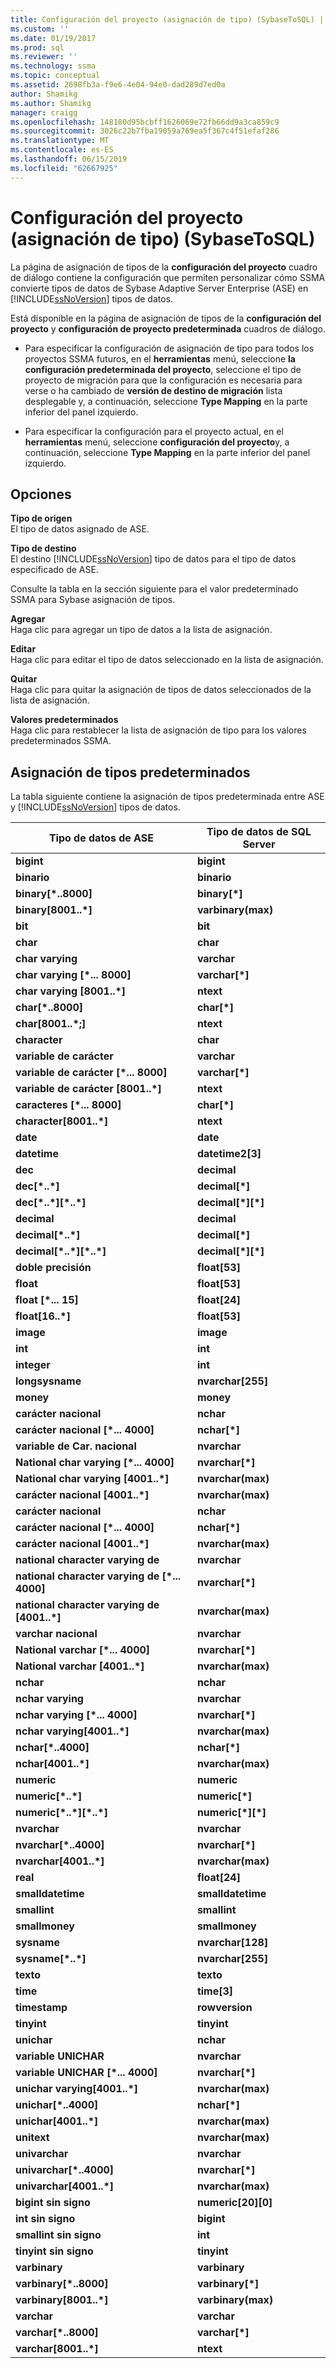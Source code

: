 ```yaml
---
title: Configuración del proyecto (asignación de tipo) (SybaseToSQL) | Microsoft Docs
ms.custom: ''
ms.date: 01/19/2017
ms.prod: sql
ms.reviewer: ''
ms.technology: ssma
ms.topic: conceptual
ms.assetid: 2698fb3a-f9e6-4e04-94e0-dad289d7ed0a
author: Shamikg
ms.author: Shamikg
manager: craigg
ms.openlocfilehash: 148180d95bcbff1626069e72fb66dd9a3ca859c9
ms.sourcegitcommit: 3026c22b7fba19059a769ea5f367c4f51efaf286
ms.translationtype: MT
ms.contentlocale: es-ES
ms.lasthandoff: 06/15/2019
ms.locfileid: "62667925"
---
```

# <a name="project-settings-type-mapping-sybasetosql"></a>Configuración del proyecto (asignación de tipo) (SybaseToSQL)
La página de asignación de tipos de la **configuración del proyecto** cuadro de diálogo contiene la configuración que permiten personalizar cómo SSMA convierte tipos de datos de Sybase Adaptive Server Enterprise (ASE) en [!INCLUDE[ssNoVersion](../../includes/ssnoversion-md.md)] tipos de datos.  
  
Está disponible en la página de asignación de tipos de la **configuración del proyecto** y **configuración de proyecto predeterminada** cuadros de diálogo.  
  
-   Para especificar la configuración de asignación de tipo para todos los proyectos SSMA futuros, en el **herramientas** menú, seleccione **la configuración predeterminada del proyecto**, seleccione el tipo de proyecto de migración para que la configuración es necesaria para verse o ha cambiado de **versión de destino de migración** lista desplegable y, a continuación, seleccione **Type Mapping** en la parte inferior del panel izquierdo.  
  
-   Para especificar la configuración para el proyecto actual, en el **herramientas** menú, seleccione **configuración del proyecto**y, a continuación, seleccione **Type Mapping** en la parte inferior del panel izquierdo.  
  
## <a name="options"></a>Opciones  
**Tipo de origen**  
El tipo de datos asignado de ASE.  
  
**Tipo de destino**  
El destino [!INCLUDE[ssNoVersion](../../includes/ssnoversion-md.md)] tipo de datos para el tipo de datos especificado de ASE.  
  
Consulte la tabla en la sección siguiente para el valor predeterminado SSMA para Sybase asignación de tipos.  
  
**Agregar**  
Haga clic para agregar un tipo de datos a la lista de asignación.  
  
**Editar**  
Haga clic para editar el tipo de datos seleccionado en la lista de asignación.  
  
**Quitar**  
Haga clic para quitar la asignación de tipos de datos seleccionados de la lista de asignación.  
  
**Valores predeterminados**  
Haga clic para restablecer la lista de asignación de tipo para los valores predeterminados SSMA.  
  
## <a name="default-type-mapping"></a>Asignación de tipos predeterminados  
La tabla siguiente contiene la asignación de tipos predeterminada entre ASE y [!INCLUDE[ssNoVersion](../../includes/ssnoversion-md.md)] tipos de datos.  
  
|Tipo de datos de ASE|Tipo de datos de SQL Server|  
|-----------------|------------------------|  
|**bigint**|**bigint**|  
|**binario**|**binario**|  
|**binary[\*..8000]**|**binary[\*]**|  
|**binary[8001..\*]**|**varbinary(max)**|  
|**bit**|**bit**|  
|**char**|**char**|  
|**char varying**|**varchar**|  
|**char varying [\*... 8000]**|**varchar[\*]**|  
|**char varying [8001..\*]**|**ntext**|  
|**char[\*..8000]**|**char[\*]**|  
|**char[8001..\*;]**|**ntext**|  
|**character**|**char**|  
|**variable de carácter**|**varchar**|  
|**variable de carácter [\*... 8000]**|**varchar[\*]**|  
|**variable de carácter [8001..\*]**|**ntext**|  
|**caracteres [\*... 8000]**|**char[\*]**|  
|**character[8001..\*]**|**ntext**|  
|**date**|**date**|  
|**datetime**|**datetime2[3]**|  
|**dec**|**decimal**|  
|**dec[\*..\*]**|**decimal[\*]**|  
|**dec[\*..\*][\*..\*]**|**decimal[\*][\*]**|  
|**decimal**|**decimal**|  
|**decimal[\*..\*]**|**decimal[\*]**|  
|**decimal[\*..\*][\*..\*]**|**decimal[\*][\*]**|  
|**doble precisión**|**float[53]**|  
|**float**|**float[53]**|  
|**float [\*... 15]**|**float[24]**|  
|**float[16..\*]**|**float[53]**|  
|**image**|**image**|  
|**int**|**int**|  
|**integer**|**int**|  
|**longsysname**|**nvarchar[255]**|  
|**money**|**money**|  
|**carácter nacional**|**nchar**|  
|**carácter nacional [\*... 4000]**|**nchar[\*]**|  
|**variable de Car. nacional**|**nvarchar**|  
|**National char varying [\*... 4000]**|**nvarchar[\*]**|  
|**National char varying [4001..\*]**|**nvarchar(max)**|  
|**carácter nacional [4001..\*]**|**nvarchar(max)**|  
|**carácter nacional**|**nchar**|  
|**carácter nacional [\*... 4000]**|**nchar[\*]**|  
|**carácter nacional [4001..\*]**|**nvarchar(max)**|  
|**national character varying de**|**nvarchar**|  
|**national character varying de [\*... 4000]**|**nvarchar[\*]**|  
|**national character varying de [4001..\*]**|**nvarchar(max)**|  
|**varchar nacional**|**nvarchar**|  
|**National varchar [\*... 4000]**|**nvarchar[\*]**|  
|**National varchar [4001..\*]**|**nvarchar(max)**|  
|**nchar**|**nchar**|  
|**nchar varying**|**nvarchar**|  
|**nchar varying [\*... 4000]**|**nvarchar[\*]**|  
|**nchar varying[4001..\*]**|**nvarchar(max)**|  
|**nchar[\*..4000]**|**nchar[\*]**|  
|**nchar[4001..\*]**|**nvarchar(max)**|  
|**numeric**|**numeric**|  
|**numeric[\*..\*]**|**numeric[\*]**|  
|**numeric[\*..\*][\*..\*]**|**numeric[\*][\*]**|  
|**nvarchar**|**nvarchar**|  
|**nvarchar[\*..4000]**|**nvarchar[\*]**|  
|**nvarchar[4001..\*]**|**nvarchar(max)**|  
|**real**|**float[24]**|  
|**smalldatetime**|**smalldatetime**|  
|**smallint**|**smallint**|  
|**smallmoney**|**smallmoney**|  
|**sysname**|**nvarchar[128]**|  
|**sysname[\*..\*]**|**nvarchar[255]**|  
|**texto**|**texto**|  
|**time**|**time[3]**|  
|**timestamp**|**rowversion**|  
|**tinyint**|**tinyint**|  
|**unichar**|**nchar**|  
|**variable UNICHAR**|**nvarchar**|  
|**variable UNICHAR [\*... 4000]**|**nvarchar[\*]**|  
|**unichar varying[4001..\*]**|**nvarchar(max)**|  
|**unichar[\*..4000]**|**nchar[\*]**|  
|**unichar[4001..\*]**|**nvarchar(max)**|  
|**unitext**|**nvarchar(max)**|  
|**univarchar**|**nvarchar**|  
|**univarchar[\*..4000]**|**nvarchar[\*]**|  
|**univarchar[4001..\*]**|**nvarchar(max)**|  
|**bigint sin signo**|**numeric[20][0]**|  
|**int sin signo**|**bigint**|  
|**smallint sin signo**|**int**|  
|**tinyint sin signo**|**tinyint**|  
|**varbinary**|**varbinary**|  
|**varbinary[\*..8000]**|**varbinary[\*]**|  
|**varbinary[8001..\*]**|**varbinary(max)**|  
|**varchar**|**varchar**|  
|**varchar[\*..8000]**|**varchar[\*]**|  
|**varchar[8001..\*]**|**ntext**|  
  
